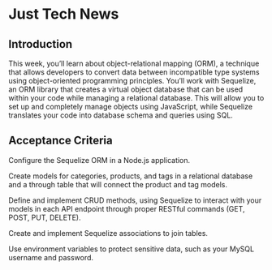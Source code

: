# Just Tech News

## Introduction

This week, you’ll learn about object-relational mapping (ORM), a technique that allows developers to convert data between incompatible type systems using object-oriented programming principles. 
You’ll work with Sequelize, an ORM library that creates a virtual object database that can be used within your code while managing a relational database. 
This will allow you to set up and completely manage objects using JavaScript, while Sequelize translates your code into database schema and queries using SQL.

## Acceptance Criteria

Configure the Sequelize ORM in a Node.js application.

Create models for categories, products, and tags in a relational database and a through table that will connect the product and tag models.

Define and implement CRUD methods, using Sequelize to interact with your models in each API endpoint through proper RESTful commands (GET, POST, PUT, DELETE).

Create and implement Sequelize associations to join tables.

Use environment variables to protect sensitive data, such as your MySQL username and password.